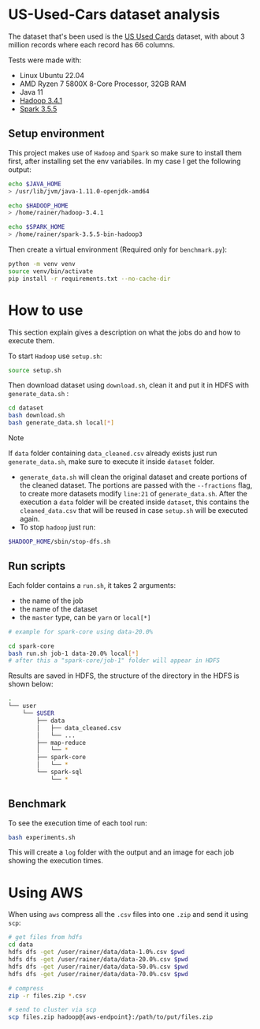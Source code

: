 # US-Used-Cars dataset analysis
The dataset that's been used is the [US Used Cards](https://www.kaggle.com/datasets/ananaymital/us-used-cars-dataset) dataset, with about 3 million records where each record has 66 columns.

Tests were made with:
- Linux Ubuntu 22.04
- AMD Ryzen 7 5800X 8-Core Processor, 32GB RAM
- Java 11
- [Hadoop 3.4.1](https://www.apache.org/dyn/closer.cgi/hadoop/common/hadoop-3.4.1/hadoop-3.4.1.tar.gz)
- [Spark 3.5.5](https://www.apache.org/dyn/closer.lua/spark/spark-3.5.5/spark-3.5.5-bin-hadoop3.tgz)

## Setup environment
This project makes use of `Hadoop` and `Spark` so make sure to install them first, after installing set the env variabiles. In my case I get the following output:
```bash
echo $JAVA_HOME
> /usr/lib/jvm/java-1.11.0-openjdk-amd64

echo $HADOOP_HOME
> /home/rainer/hadoop-3.4.1

echo $SPARK_HOME
> /home/rainer/spark-3.5.5-bin-hadoop3
```

Then create a virtual environment (Required only for `benchmark.py`):
```bash
python -m venv venv
source venv/bin/activate
pip install -r requirements.txt --no-cache-dir
```

# How to use
This section explain gives a description on what the jobs do and how to execute them.

To start `Hadoop` use `setup.sh`:
```bash
source setup.sh
```
Then download dataset using `download.sh`, clean it and put it in HDFS with `generate_data.sh` :
```bash
cd dataset
bash download.sh
bash generate_data.sh local[*]
```
> [!NOTE]
> If `data` folder containing `data_cleaned.csv` already exists just run `generate_data.sh`, make sure to execute it inside `dataset` folder.
- `generate_data.sh` will clean the original dataset and create portions of the cleaned dataset. The portions are passed with the `--fractions` flag, to create more datasets modify `line:21` of `generate_data.sh`. After the execution a `data` folder will be created inside `dataset`, this contains the `cleaned_data.csv` that will be reused in case `setup.sh` will be executed again.
- To stop `hadoop` just run:
```bash
$HADOOP_HOME/sbin/stop-dfs.sh
```

## Run scripts
Each folder contains a `run.sh`, it takes 2 arguments:
- the name of the job
- the name of the dataset
- the `master` type, can be `yarn` or `local[*]`
```bash
# example for spark-core using data-20.0%

cd spark-core
bash run.sh job-1 data-20.0% local[*]
# after this a "spark-core/job-1" folder will appear in HDFS
```

Results are saved in HDFS, the structure of the directory in the HDFS is shown below:
```bash
.
└── user
    └── $USER
        ├── data
        │   ├── data_cleaned.csv
        │   └── ...
        ├── map-reduce
        │   └── *
        ├── spark-core
        │   └── *
        └── spark-sql
            └── *
```

## Benchmark
To see the execution time of each tool run:
```bash
bash experiments.sh
```
This will create a `log` folder with the output and an image for each job showing the execution times.

# Using AWS
When using `aws` compress all the `.csv` files into one `.zip` and send it using `scp`:
```bash
# get files from hdfs
cd data
hdfs dfs -get /user/rainer/data/data-1.0%.csv $pwd
hdfs dfs -get /user/rainer/data/data-20.0%.csv $pwd
hdfs dfs -get /user/rainer/data/data-50.0%.csv $pwd
hdfs dfs -get /user/rainer/data/data-70.0%.csv $pwd

# compress
zip -r files.zip *.csv

# send to cluster via scp
scp files.zip hadoop@{aws-endpoint}:/path/to/put/files.zip
```
